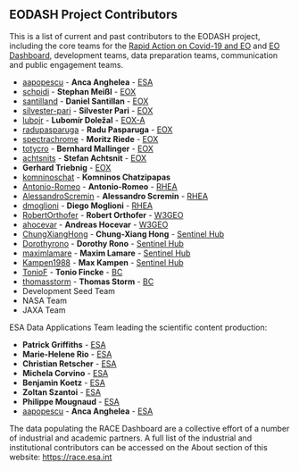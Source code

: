 ## EODASH Project Contributors

This is a list of current and past contributors to the EODASH project, including the core teams for the [Rapid Action on Covid-19 and EO](https://race.esa.int) and [EO Dashboard](https://eodashboard.org), development teams, data preparation teams, communication and public engagement teams. 

* [aapopescu](https://github.com/aapopescu) - **Anca Anghelea** - [ESA](https://www.esa.int/)
* [schpidi](https://github.com/schpidi) - **Stephan Meißl** - [EOX](https://eox.at)
* [santilland](https://github.com/santilland) - **Daniel Santillan** - [EOX](https://eox.at)
* [silvester-pari](https://github.com/silvester-pari) - **Silvester Pari** - [EOX](https://eox.at)
* [lubojr](https://github.com/lubojr) - **Lubomír Doležal** - [EOX-A](https://eox.at)
* [radupasparuga](https://github.com/radupasparuga) - **Radu Pasparuga** - [EOX](https://eox.at)
* [spectrachrome](https://github.com/spectrachrome) - **Moritz Riede** - [EOX](https://eox.at)
* [totycro](https://github.com/totycro) - **Bernhard Mallinger** - [EOX](https://eox.at)
* [achtsnits](https://github.com/achtsnits) - **Stefan Achtsnit** - [EOX](https://eox.at)
* **Gerhard Triebnig** - [EOX](https://eox.at)
* [komninoschat](https://github.com/komninoschat) - **Komninos Chatzipapas**
* [Antonio-Romeo](https://github.com/Antonio-Romeo) - **Antonio-Romeo** - [RHEA](https://www.rheagroup.com/)
* [AlessandroScremin](https://github.com/AlessandroScremin) - **Alessandro Scremin** - [RHEA](https://www.rheagroup.com/)
* [dmoglioni](https://github.com/dmoglioni) - **Diego Moglioni** - [RHEA](https://www.rheagroup.com/)
* [RobertOrthofer](https://github.com/RobertOrthofer) - **Robert Orthofer** - [W3GEO](https://w3geo.at/)
* [ahocevar](https://github.com/ahocevar) - **Andreas Hocevar** - [W3GEO](https://w3geo.at/)
* [ChungXiangHong](https://github.com/ChungXiangHong) - **Chung-Xiang Hong** - [Sentinel Hub](https://www.sentinel-hub.at/)
* [Dorothyrono](https://github.com/Dorothyrono) - **Dorothy Rono** - [Sentinel Hub](https://www.sentinel-hub.at/)
* [maximlamare](https://github.com/maximlamare) - **Maxim Lamare** - [Sentinel Hub](https://www.sentinel-hub.at/)
* [Kampen1988](https://github.com/Kampen1988) - **Max Kampen** - [Sentinel Hub](https://www.sentinel-hub.at/)
* [TonioF](https://github.com/TonioF) - **Tonio Fincke** - [BC](www.brockmann-consult.de)
* [thomasstorm](https://github.com/thomasstorm) - **Thomas Storm** - [BC](www.brockmann-consult.de)
* Development Seed Team
* NASA Team
* JAXA Team

ESA Data Applications Team leading the scientific content production:

* []() **Patrick Griffiths** - [ESA](https://www.esa.int/) 
* []() **Marie-Helene Rio** - [ESA](https://www.esa.int/)
* []() **Christian Retscher** - [ESA](https://www.esa.int/)
* []() **Michela Corvino** - [ESA](https://www.esa.int/)
* []() **Benjamin Koetz** - [ESA](https://www.esa.int/)
* []() **Zoltan Szantoi** - [ESA](https://www.esa.int/)
* []() **Philippe Mougnaud** - [ESA](https://www.esa.int/)
* [aapopescu](https://github.com/aapopescu) - **Anca Anghelea** - [ESA](https://www.esa.int/)

The data populating the RACE Dashboard are a collective effort of a number of industrial and academic partners. A full list of the industrial and institutional contributors can be accessed on the About section of this website: https://race.esa.int 
